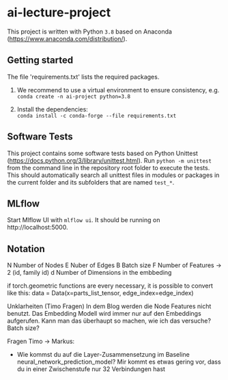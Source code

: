 # ai-lecture-project

This project is written with Python `3.8` based on Anaconda (https://www.anaconda.com/distribution/).

## Getting started

The file 'requirements.txt' lists the required packages.

1. We recommend to use a virtual environment to ensure consistency, e.g.   
`conda create -n ai-project python=3.8`

2. Install the dependencies:  
`conda install -c conda-forge --file requirements.txt` 


## Software Tests
This project contains some software tests based on Python Unittest (https://docs.python.org/3/library/unittest.html). 
Run `python -m unittest` from the command line in the repository root folder to execute the tests. This should automatically search all unittest files in modules or packages in the current folder and its subfolders that are named `test_*`.

## MLflow
Start Mlflow UI with ```mlflow ui```.
It should be running on  http://localhost:5000.

## Notation
N Number of Nodes
E Nuber of Edges 
B Batch size 
F Number of Features -> 2 (id, family id)
d Number of Dimensions in the embbeding 

if torch.geometric functions are every necessary, it is possible to convert like this: 
data = Data(x=parts_list_tensor, edge_index=edge_index)

Unklarheiten (Timo Fragen)
In dem Blog werden die Node Features nicht benutzt. Das Embedding Modell wird immer nur auf 
den Embeddings aufgerufen. Kann man das überhaupt so machen, wie ich das versuche? 
Batch size? 


Fragen Timo -> Markus:
- Wie kommst du auf die Layer-Zusammensetzung im Baseline neural_network_prediction_model? Mir kommt es etwas gering vor, dass du in einer Zwischenstufe nur 32 Verbindungen hast